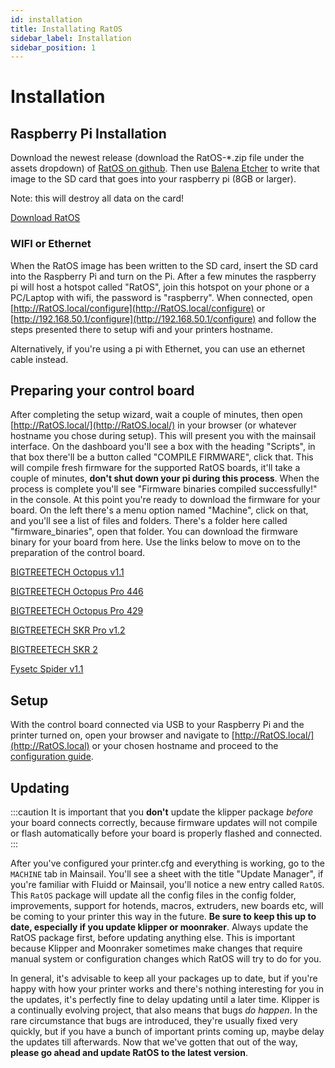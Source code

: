 ```yaml
---
id: installation
title: Installating RatOS
sidebar_label: Installation
sidebar_position: 1
---
```


# Installation

## Raspberry Pi Installation

Download the newest release (download the RatOS-\*.zip file under the assets dropdown) of [RatOS on github](https://github.com/Rat-Os/RatOS/releases).
Then use [Balena Etcher](https://www.balena.io/etcher/) to write that image to the SD card that goes into your raspberry pi (8GB or larger).

Note: this will destroy all data on the card!

<a class="button button--primary" href="https://github.com/Rat-Os/RatOS/releases">Download RatOS</a>

### WIFI or Ethernet

When the RatOS image has been written to the SD card, insert the SD card into the Raspberry Pi and turn on the Pi. After a few minutes the raspberry pi will host a hotspot called "RatOS", join this hotspot on your phone or a PC/Laptop with wifi, the password is "raspberry". When connected, open [http://RatOS.local/configure](http://RatOS.local/configure) or [http://192.168.50.1/configure](http://192.168.50.1/configure) and follow the steps presented there to setup wifi and your printers hostname.

Alternatively, if you're using a pi with Ethernet, you can use an ethernet cable instead.

## Preparing your control board

After completing the setup wizard, wait a couple of minutes, then open [http://RatOS.local/](http://RatOS.local/) in your browser (or whatever hostname you chose during setup). This will present you with the mainsail interface. On the dashboard you'll see a box with the heading "Scripts", in that box there'll be a button called "COMPILE FIRMWARE", click that. This will compile fresh firmware for the supported RatOS boards, it'll take a couple of minutes, **don't shut down your pi during this process**. When the process is complete you'll see "Firmware binaries compiled successfully!" in the console. At this point you're ready to download the firmware for your board. On the left there's a menu option named "Machine", click on that, and you'll see a list of files and folders. There's a folder here called "firmware_binaries", open that folder. You can download the firmware binary for your board from here. Use the links below to move on to the preparation of the control board.

[BIGTREETECH Octopus v1.1](boards/btt/octopus-11.md)

[BIGTREETECH Octopus Pro 446](boards/btt/octopus-pro-446.md)

[BIGTREETECH Octopus Pro 429](boards/btt/octopus-pro-429.md)

[BIGTREETECH SKR Pro v1.2](boards/btt/skr-pro-12.md)

[BIGTREETECH SKR 2](boards/btt/skr-2-429.md)

[Fysetc Spider v1.1](boards/fysetc/spider-11.md)

## Setup

With the control board connected via USB to your Raspberry Pi and the printer turned on, open your browser and navigate to [http://RatOS.local/](http://RatOS.local) or your chosen hostname and proceed to the [configuration guide](configuration).

## Updating

:::caution
It is important that you **don't** update the klipper package _before_ your board connects correctly, because firmware updates will not compile or flash automatically before your board is properly flashed and connected.
:::

After you've configured your printer.cfg and everything is working, go to the `MACHINE` tab in Mainsail. You'll see a sheet with the title "Update Manager", if you're familiar with Fluidd or Mainsail, you'll notice a new entry called `RatOS`. This `RatOS` package will update all the config files in the config folder, improvements, support for hotends, macros, extruders, new boards etc, will be coming to your printer this way in the future. **Be sure to keep this up to date, especially if you update klipper or moonraker**. Always update the RatOS package first, before updating anything else. This is important because Klipper and Moonraker sometimes make changes that require manual system or configuration changes which RatOS will try to do for you.


In general, it's advisable to keep all your packages up to date, but if you're happy with how your printer works and there's nothing interesting for you in the updates, it's perfectly fine to delay updating until a later time. Klipper is a continually evolving project, that also means that bugs _do happen_. In the rare circumstance that bugs are introduced, they're usually fixed very quickly, but if you have a bunch of important prints coming up, maybe delay the updates till afterwards. Now that we've gotten that out of the way, **please go ahead and update RatOS to the latest version**.
